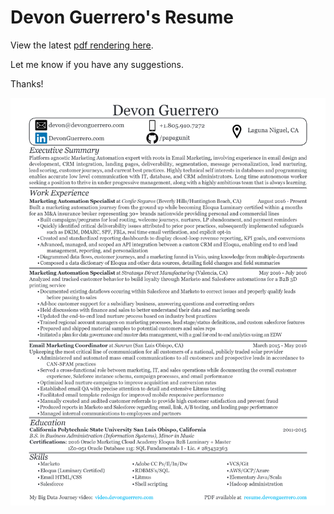 Devon Guerrero's Resume
=======================
View the latest [pdf rendering here](https://github.com/papagunit/Devon-Guerrero-resume/blob/master/Devon-Guerrero-resume-marketing.pdf).

Let me know if you have any suggestions.

Thanks!

![Resume preview](https://github.com/papagunit/Devon-Guerrero-resume/blob/master/ghpreview.png?raw=true)
